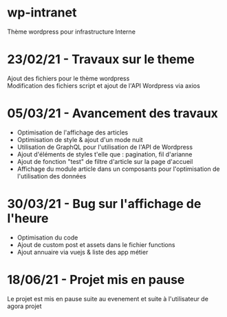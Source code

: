 # wp-intranet
Thème wordpress pour infrastructure Interne
# 23/02/21 - Travaux sur le theme
Ajout des fichiers pour le thème wordpress
<br>
Modification des fichiers script et ajout de l'API Wordpress via axios

# 05/03/21 - Avancement des travaux
<label></label>
<ul>
  <li>Optimisation de l'affichage des articles</li>
  <li>Optimisation de style & ajout d'un mode nuit</li>
  <li>Utilisation de GraphQL pour l'utilisation de l'API de Wordpress</li>
  <li>Ajout d'éléments de styles t'elle que : pagination, fil d'arianne</li>
  <li>Ajout de fonction "test" de filtre d'article sur la page d'accueil</li>
  <li>Affichage du module article dans un composants pour l'optimisation de l'utilisation des données</li>
</ul>

# 30/03/21 - Bug sur l'affichage de l'heure
<ul>
<li>Optimisation du code</li>
<li>Ajout de custom post et assets dans le fichier functions</li>
<li>Ajout annuaire via vuejs & liste des app métier</li>
</ul>

# 18/06/21 - Projet mis en pause

<p>Le projet est mis en pause suite au evenement et suite à l'utilisateur de agora projet</p>





